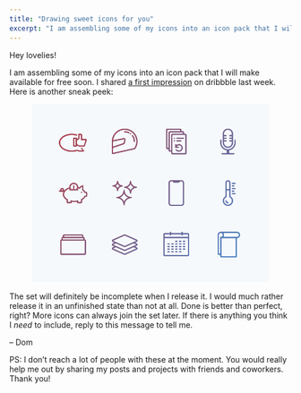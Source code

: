 ```yaml
---
title: "Drawing sweet icons for you"
excerpt: "I am assembling some of my icons into an icon pack that I will make available for free soon."
---
```

Hey lovelies!

I am assembling some of my icons into an icon pack that I will make available for free soon. I shared [a first impression](https://dribbble.com/shots/7099484-Lovely-icons) on dribbble last week. Here is another sneak peek:

<figure>
  <img src="/assets/newsletters/drawing-sweet-icons-for-you/preview.png" alt="A set of  icons, including a helmet, microphone, smartphone, and calendar.">
</figure>

The set will definitely be incomplete when I release it. I would much rather release it in an unfinished state than not at all. Done is better than perfect, right? More icons can always join the set later. If there is anything you think I _need_ to include, reply to this message to tell me.

– Dom

 PS: I don’t reach a lot of people with these at the moment. You would really help me out by sharing my posts and projects with friends and coworkers. Thank you!
